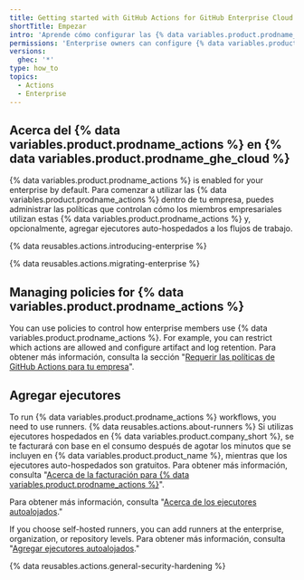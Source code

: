 ```yaml
---
title: Getting started with GitHub Actions for GitHub Enterprise Cloud
shortTitle: Empezar
intro: 'Aprende cómo configurar las {% data variables.product.prodname_actions %} en {% data variables.product.prodname_ghe_cloud %}.'
permissions: 'Enterprise owners can configure {% data variables.product.prodname_actions %}.'
versions:
  ghec: '*'
type: how_to
topics:
  - Actions
  - Enterprise
---
```


## Acerca del {% data variables.product.prodname_actions %} en {% data variables.product.prodname_ghe_cloud %}

{% data variables.product.prodname_actions %} is enabled for your enterprise by default. Para comenzar a utilizar las {% data variables.product.prodname_actions %} dentro de tu empresa, puedes administrar las políticas que controlan cómo los miembros empresariales utilizan estas {% data variables.product.prodname_actions %} y, opcionalmente, agregar ejecutores auto-hospedados a los flujos de trabajo.

{% data reusables.actions.introducing-enterprise %}

{% data reusables.actions.migrating-enterprise %}

## Managing policies for {% data variables.product.prodname_actions %}

You can use policies to control how enterprise members use {% data variables.product.prodname_actions %}. For example, you can restrict which actions are allowed and configure artifact and log retention. Para obtener más información, consulta la sección "[Requerir las políticas de GitHub Actions para tu empresa](/admin/github-actions/enforcing-github-actions-policies-for-your-enterprise)".

## Agregar ejecutores

To run {% data variables.product.prodname_actions %} workflows, you need to use runners. {% data reusables.actions.about-runners %} Si utilizas ejecutores hospedados en {% data variables.product.company_short %}, se te facturará con base en el consumo después de agotar los minutos que se incluyen en {% data variables.product.product_name %}, mientras que los ejecutores auto-hospedados son gratuitos. Para obtener más información, consulta "[Acerca de la facturación para {% data variables.product.prodname_actions %}](/billing/managing-billing-for-github-actions/about-billing-for-github-actions)".

Para obtener más información, consulta "[Acerca de los ejecutores autoalojados](/actions/hosting-your-own-runners/about-self-hosted-runners)."

If you choose self-hosted runners, you can add runners at the enterprise, organization, or repository levels. Para obtener más información, consulta "[Agregar ejecutores autoalojados](/actions/hosting-your-own-runners/adding-self-hosted-runners)."

{% data reusables.actions.general-security-hardening %}
